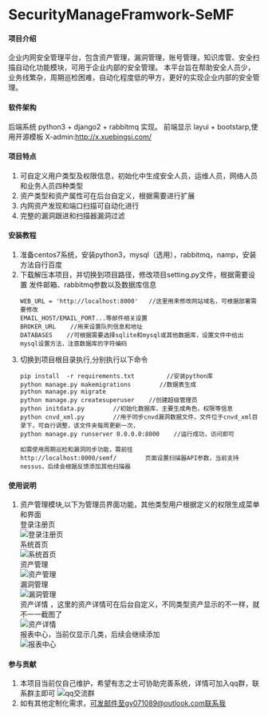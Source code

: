 # SecurityManageFramwork-SeMF

#### 项目介绍
企业内网安全管理平台，包含资产管理，漏洞管理，账号管理，知识库管、安全扫描自动化功能模块，可用于企业内部的安全管理。
本平台旨在帮助安全人员少，业务线繁杂，周期巡检困难，自动化程度低的甲方，更好的实现企业内部的安全管理。

#### 软件架构
后端系统 python3 + django2 + rabbitmq 实现。
前端显示 layui + bootstarp,使用开源模板 X-admin:http://x.xuebingsi.com/

#### 项目特点
1.  可自定义用户类型及权限信息，初始化中生成安全人员，运维人员，网络人员和业务人员四种类型
2.  资产类型和资产属性可在后台自定义，根据需要进行扩展
3.  内网资产发现和端口扫描可自动化进行
4.  完整的漏洞跟进和扫描器漏洞过滤



#### 安装教程

1. 准备centos7系统，安装python3，mysql（选用），rabbitmq，namp，安装方法自行百度
2. 下载解压本项目，并切换到项目路径，修改项目setting.py文件，根据需要设置 发件邮箱、rabbitmq参数以及数据库信息
    ```
    WEB_URL = 'http://localhost:8000'   //这里用来修改网站域名，可根据部署需要修改
    EMAIL_HOST/EMAIL_PORT...等邮件相关设置
    BROKER_URL    //用来设置队列信息和地址
    DATABASES    //可根据需要选择sqlite和mysql或其他数据库，设置文件中给出mysql设置方法，注意数据库的字符编码
    ```
3. 切换到项目根目录执行,分别执行以下命令
    ```
    pip install  -r requirements.txt         //安装python库
    python manage.py makemigrations        //数据表生成
    python manage.py migrate
    python manage.py createsuperuser    //创建超级管理员
    python initdata.py        //初始化数据库，主要生成角色，权限等信息
    python cnvd_xml.py        //用于同步cnvd漏洞数据文件，文件位于cnvd_xml目录下，可自行调整，该文件夹每周更新一次，
    python manage.py runserver 0.0.0.0:8000    //运行成功，访问即可
    
    如需使用周期巡检和漏洞同步功能，需前往
    http://localhost:8000/semf/        页面设置扫描器API参数，当前支持nessus，后续会根据反馈添加其他扫描器
    ```

#### 使用说明

1. 资产管理模块,以下为管理员界面功能，其他类型用户根据定义的权限生成菜单和界面
    <br>登录注册页</br>
    ![登录注册页](https://gitee.com/uploads/images/2018/0527/113258_154ca8d5_1390378.png "屏幕截图.png")
    <br>系统首页</br>
    ![系统首页](https://gitee.com/uploads/images/2018/0527/113454_07c46a58_1390378.png "屏幕截图.png")
    <br>资产管理</br>
    ![资产管理](https://gitee.com/uploads/images/2018/0527/113543_6a6973ec_1390378.png "屏幕截图.png")
    <br>漏洞管理</br>
    ![漏洞管理](https://gitee.com/uploads/images/2018/0527/113714_90826f30_1390378.png "屏幕截图.png")
    <br>资产详情 ，这里的资产详情可在后台自定义，不同类型资产显示的不一样，就不一一截图了</br>
    ![资产详情](https://gitee.com/uploads/images/2018/0527/114021_ef591ca3_1390378.png "屏幕截图.png")
    <br>报表中心，当前仅显示几类，后续会继续添加</br>
    ![报表中心](https://gitee.com/uploads/images/2018/0527/114106_3cf15048_1390378.png "屏幕截图.png")
    
#### 参与贡献

1.  本项目当前仅自己维护，希望有志之士可协助完善系统，详情可加入qq群，联系群主即可
    ![qq交流群](https://gitee.com/uploads/images/2018/0527/114130_0e8d0451_1390378.png "屏幕截图.png")
2.  如有其他定制化需求，可发邮件至gy071089@outlook.com联系我